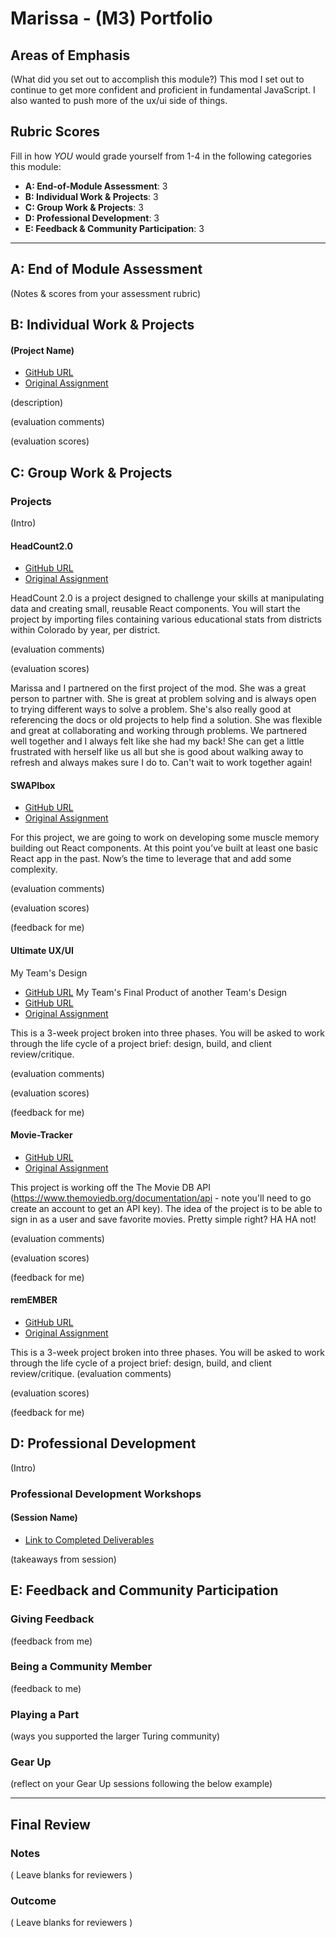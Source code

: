 # Marissa - (M3) Portfolio

## Areas of Emphasis

(What did you set out to accomplish this module?)
This mod I set out to continue to get more confident and proficient in fundamental JavaScript. I also wanted to push more of the ux/ui side of things. 

## Rubric Scores

Fill in how *YOU* would grade yourself from 1-4 in the following categories this module:

* **A: End-of-Module Assessment**: 3
* **B: Individual Work & Projects**: 3
* **C: Group Work & Projects**: 3
* **D: Professional Development**: 3
* **E: Feedback & Community Participation**: 3

-----------------------

## A: End of Module Assessment

(Notes & scores from your assessment rubric)


## B: Individual Work & Projects

#### (Project Name)

* [GitHub URL]()
* [Original Assignment]()

(description)

(evaluation comments)

(evaluation scores)

## C: Group Work & Projects

### Projects

(Intro)

#### HeadCount2.0

* [GitHub URL](https://marissa27.github.io/headcount2.0/)
* [Original Assignment](https://github.com/turingschool-examples/headcount2.0)

HeadCount 2.0 is a project designed to challenge your skills at manipulating data and creating small, reusable React components.
You will start the project by importing files containing various educational stats from districts within Colorado by year, per district.

(evaluation comments)

(evaluation scores)

Marissa and I partnered on the first project of the mod. She was a great person to partner with. She is great at problem solving and is always open to trying different ways to solve a problem. She's also really good at referencing the docs or old projects to help find a solution. She was flexible and great at collaborating and working through problems. We partnered well together and I always felt like she had my back! She can get a little frustrated with herself like us all but she is good about walking away to refresh and always makes sure I do to. Can't wait to work together again!

#### SWAPIbox
* [GitHub URL](https://marissa27.github.io/swapi-box/)
* [Original Assignment](http://frontend.turing.io/projects/swapi-box.html)

For this project, we are going to work on developing some muscle memory building out React components. At this point you’ve built at least one basic React app in the past. Now’s the time to leverage that and add some complexity.

(evaluation comments)

(evaluation scores)

(feedback for me)

#### Ultimate UX/UI
My Team's Design
* [GitHub URL](https://github.com/marissa27/fitness-app)
My Team's Final Product of another Team's Design
* [GitHub URL](https://marissa27.github.io/Fitness-App-Comp/)
* [Original Assignment](http://frontend.turing.io/projects/ultimate-ux-ui-team-challenge.html)

This is a 3-week project broken into three phases. You will be asked to work through the life cycle of a project brief: design, build, and client review/critique.

(evaluation comments)

(evaluation scores)

(feedback for me)

#### Movie-Tracker
* [GitHub URL](https://github.com/turingschool-examples/movie-tracker)
* [Original Assignment](http://frontend.turing.io/projects/ultimate-ux-ui-team-challenge.html)

This project is working off the The Movie DB API (https://www.themoviedb.org/documentation/api - note you'll need to go create an account to get an API key). The idea of the project is to be able to sign in as a user and save favorite movies. Pretty simple right? HA HA not!

(evaluation comments)

(evaluation scores)

(feedback for me)

#### remEMBER
* [GitHub URL](https://marissa27.github.io/Fitness-App-Comp/)
* [Original Assignment](http://frontend.turing.io/projects/ultimate-ux-ui-team-challenge.html)

This is a 3-week project broken into three phases. You will be asked to work through the life cycle of a project brief: design, build, and client review/critique.
(evaluation comments)

(evaluation scores)

(feedback for me)

## D: Professional Development
(Intro)

### Professional Development Workshops
#### (Session Name)

* [Link to Completed Deliverables]()

(takeaways from session)

## E: Feedback and Community Participation

### Giving Feedback

(feedback from me)

### Being a Community Member

(feedback to me)

### Playing a Part

(ways you supported the larger Turing community)

### Gear Up

(reflect on your Gear Up sessions following the below example)

------------------

## Final Review

### Notes

( Leave blanks for reviewers )

### Outcome

( Leave blanks for reviewers )
